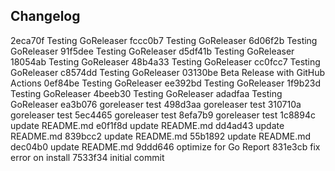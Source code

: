 ## Changelog

2eca70f Testing GoReleaser
fccc0b7 Testing GoReleaser
6d06f2b Testing GoReleaser
91f5dee Testing GoReleaser
d5df41b Testing GoReleaser
18054ab Testing GoReleaser
48b4a33 Testing GoReleaser
cc0fcc7 Testing GoReleaser
c8574dd Testing GoReleaser
03130be Beta Release with GitHub Actions
0ef84be Testing GoReleaser
ee392bd Testing GoReleaser
1f9b23d Testing GoReleaser
4beeb30 Testing GoReleaser
adadfaa Testing GoReleaser
ea3b076 goreleaser test
498d3aa goreleaser test
310710a goreleaser test
5ec4465 goreleaser test
8efa7b9 goreleaser test
1c8894c update README.md
e0f1f8d update README.md
dd4ad43 update README.md
839bcc2 update README.md
55b1892 update README.md
dec04b0 update README.md
9ddd646 optimize for Go Report
831e3cb fix error on install
7533f34 initial commit
